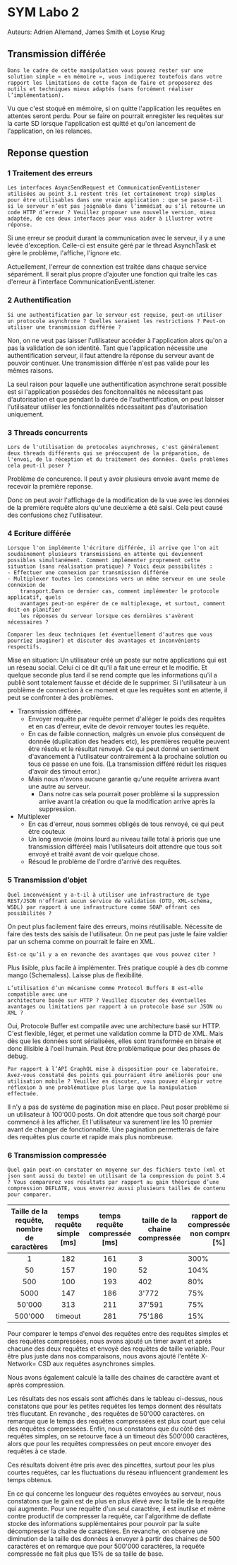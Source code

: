 # SYM Labo 2

Auteurs: Adrien Allemand, James Smith et Loyse Krug

## Transmission différée

```
Dans le cadre de cette manipulation vous pouvez rester sur une solution simple « en mémoire », vous indiquerez toutefois dans votre rapport les limitations de cette façon de faire et proposerez des outils et techniques mieux adaptés (sans forcément réaliser l’implémentation).
```

Vu que c'est stoqué en mémoire, si on quitte l'application les requêtes en attentes seront perdu. Pour se faire on pourrait enregister les requêtes sur la carte SD lorsque l'application est quitté et qu'on lancement de l'application, on les relances.

## Reponse question

### 1 Traitement des erreurs

```
Les interfaces AsyncSendRequest et CommunicationEventListener utilisées au point 3.1 restent très (et certainement trop) simples pour être utilisables dans une vraie application : que se passe-t-il si le serveur n’est pas joignable dans l’immédiat ou s’il retourne un code HTTP d’erreur ? Veuillez proposer une nouvelle version, mieux adaptée, de ces deux interfaces pour vous aider à illustrer votre réponse.
```

Si une erreur se produit durant la communication avec le serveur, il y a une levée d'exception. Celle-ci est ensuite géré par le thread AsynchTask et gère le problème, l'affiche, l'ignore etc.

Actuellement, l'erreur de connextion est traîtée dans chaque service séparément. Il serait plus propre d'ajouter une fonction qui traîte les cas d'erreur à l'interface CommunicationEventListener.  

### 2 Authentification

```
Si une authentification par le serveur est requise, peut-on utiliser un protocole asynchrone ? Quelles seraient les restrictions ? Peut-on utiliser une transmission différée ?
```

Non, on ne veut pas laisser l'utilisateur accéder à l'application alors qu'on a pas la validation de son identité. Tant que l'application nécessite une authentification serveur, il faut attendre la réponse du serveur avant de pouvoir continuer.
Une transmission différée n'est pas valide pour les mêmes raisons.

La seul raison pour laquelle une authentification asynchrone serait possible est si l'application possèdes des foncitonnalités ne nécessitant pas d'autorisation et que pendant la durée de l'authentification, on peut laisser l'utilisateur utiliser les fonctionnalités nécessaitant pas d'autorisation uniquement.

### 3 Threads concurrents

``` 
Lors de l'utilisation de protocoles asynchrones, c'est généralement deux threads différents qui se préoccupent de la préparation, de l'envoi, de la réception et du traitement des données. Quels problèmes cela peut-il poser ?
```

Problème de concurence. Il peut y avoir plusieurs envoie avant meme de recevoir la première reponse.

Donc on peut avoir l'affichage de la modification de la vue avec les données de la première requête alors qu'une deuxième a été saisi. Cela peut causé des confusions chez l'utilisateur.

### 4 Ecriture différée

```
Lorsque l'on implémente l'écriture différée, il arrive que l'on ait soudainement plusieurs transmissions en attente qui deviennent possibles simultanément. Comment implémenter proprement cette situation (sans réalisation pratique) ? Voici deux possibilités :
- Effectuer une connexion par transmission différée
- Multiplexer toutes les connexions vers un même serveur en une seule connexion de 
	transport.Dans ce dernier cas, comment implémenter le protocole applicatif, quels
	avantages peut-on espérer de ce multiplexage, et surtout, comment doit-on planifier 
	les réponses du serveur lorsque ces dernières s'avèrent nécessaires ?

Comparer les deux techniques (et éventuellement d'autres que vous pourriez imaginer) et discuter des avantages et inconvénients respectifs.
```

Mise en situation: Un utilisateur créé un poste sur notre applications qui est un réseau social. Celui ci ce dit qu'il a fait une erreur et le modifie. Et quelque seconde plus tard il se rend compte que les informations qu'il a publié sont totalement fausse et décide de le supprimer. 
Si l'utilisateur à un problème de connection à ce moment et que les requêtes sont en attente, il peut se confronter à des problèmes. 

- Transmission différée.
  - Envoyer requête par requête permet d'alléger le poids des requêtes et en cas d'erreur, evite de devoir renvoyer toutes les requête. 
  - En cas de faible connection, malgrès un envoie plus conséquent de donnée (duplication des headers etc), les premières requête peuvent être résolu et le résultat renvoyé. Ce qui peut donné un sentiment d'avancement à l'utilisateur contrairement à la prochaine solution ou tous ce passe en une fois. (La transmission différé réduit les risques d'avoir des timout error.)
  - Mais nous n'avons aucune garantie qu'une requête arrivera avant une autre au serveur.
    - Dans notre cas sela pourrait poser problème si la suppression arrive avant la création ou que la modification arrive après la suppression.
- Multiplexer
  - En cas d'erreur, nous sommes obligés de tous renvoyé, ce qui peut être couteux
  - Un long envoie (moins lourd au niveau taille total à prioris que une transmission différée) mais l'utilisateurs doit attendre que tous soit envoyé et traité avant de voir quelque chose.
  - Résoud le problème de l'ordre d'arrivé des requêtes.

### 5 Transmission d’objet

```
Quel inconvénient y a-t-il à utiliser une infrastructure de type REST/JSON n'offrant aucun service de validation (DTD, XML-schéma, WSDL) par rapport à une infrastructure comme SOAP offrant ces possibilités ? 
```

On peut plus facilement faire des erreurs, moins réutilisable. Nécessite de faire des tests des saisis de l'utilisateur. On ne peut pas juste le faire valdier par un schema comme on pourrait le faire en XML.

```
Est-ce qu’il y a en revanche des avantages que vous pouvez citer ?
```

Plus lisible, plus facile à implémenter. Très pratique couplé à des db comme mango (Schemaless). Laisse plus de flexibilité.

```
L’utilisation d’un mécanisme comme Protocol Buffers 8 est-elle compatible avec une
architecture basée sur HTTP ? Veuillez discuter des éventuelles avantages ou limitations par rapport à un protocole basé sur JSON ou XML ?
```

Oui, Protocole Buffer est compatile avec une architecture basé sur HTTP.
C'est flexible, léger, et permet une validation comme la DTD de XML. Mais dès que les données sont sérialisées, elles sont transformée en binaire et donc illisible à l'oeil humain. Peut être problèmatique pour des phases de debug.

```
Par rapport à l’API GraphQL mise à disposition pour ce laboratoire. Avez-vous constaté des points qui pourraient être améliorés pour une utilisation mobile ? Veuillez en discuter, vous pouvez élargir votre réflexion à une problématique plus large que la manipulation effectuée.
```

Il n'y a pas de système de pagination mise en place. Peut poser problème si un utilisateur à 100'000 posts. On doit attendre que tous soit chargé pour commencé à les afficher. Et l'utilisateur va surement lire les 10 premier avant de changer de fonctionnalité. Une pagination permetterais de faire des requêtes plus courte et rapide mais plus nombreuse.

### 6 Transmission compressée

```
Quel gain peut-on constater en moyenne sur des fichiers texte (xml et json sont aussi du texte) en utilisant de la compression du point 3.4 ? Vous comparerez vos résultats par rapport au gain théorique d’une compression DEFLATE, vous enverrez aussi plusieurs tailles de contenu pour comparer.
```

| Taille de la requête, nombre de caractères | temps requête simple [ms] | temps requête compressée [ms] | taille de la chaine compressée | rapport de taille compressée/taille non compressée [%] |
| :----------------------------------------: | :-----------------------: | :---------------------------: | ------------------------------ | ------------------------------------------------------ |
|                     1                      |            182            |              161              | 3                              | 300%                                                   |
|                     50                     |            157            |              190              | 52                             | 104%                                                   |
|                    500                     |            100            |              193              | 402                            | 80%                                                    |
|                    5000                    |            147            |              186              | 3'772                          | 75%                                                    |
|                   50'000                   |            313            |              211              | 37'591                         | 75%                                                    |
|                  500'000                   |          timeout          |              281              | 75'186                         | 15%                                                    |

Pour comparer le temps d'envoi des requêtes entre des requêtes simples et des requêtes compressées, nous avons ajouté un timer avant et après chacune des deux requêtes et envoyé des requêtes de taille variable. Pour être plus juste dans nos comparaisons, nous avons ajouté l'entête X-Network= CSD aux requêtes asynchrones simples. 

Nous avons également calculé la taille des chaines de caractère avant et après compression.

Les résultats des nos essais sont affichés dans le tableau ci-dessus, nous constatons que pour les petites requêtes les temps donnent des résultats très flucutant. En revanche , des requêtes de 50'000 caractères. on remarque que le temps des requêtes compressées est plus court que celui des requêtes compressées. Enfin, nous constatons que du côté des requêtes simples, on se retourve face à un timeout dès 500'000 caractères, alors que pour les requêtes compressées on peut encore envoyer des requêtes à ce stade.

Ces résultats doivent être pris avec des pincettes, surtout pour les plus courtes requêtes, car les fluctuations du réseau influencent grandement les temps obtenus. 

En ce qui concerne les longueur des requêtes envoyées au serveur, nous constatons que le gain est de plus en plus élevé avec la taille de la requête qui augmente. Pour une requête d'un seul caractère, il est inutilse et même contre productif de compresser la requête, car l'algorithme de deflate stocke des informations supplémentaires pour pouvoir par la suite décompresser la chaîne de caractères. En revanche, on observe une diminution de la taille des données à envoyer à partir des chaines de 500 caractères et on remarque que pour 500'000 caractères, la requête compressée ne fait plus que 15% de sa taille de base. 



